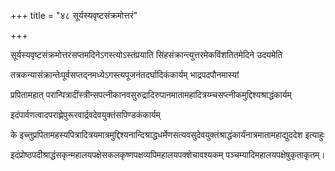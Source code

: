 +++
title = "४८ सूर्यस्यवृष्टसंक्रमोत्तरं"

+++

सूर्यस्यवृष्टसंक्रमोत्तरंसप्तमदिनेऽगस्त्योऽस्तंप्रयाति सिंहसंक्रान्त्युत्तरमेकविंशतितमेदिने उदयमेति

तत्रकन्यासंक्रान्तेःपूर्वसप्तद्नमध्येऽगस्त्यपूजनंतदर्घादिकंकार्यम् भाद्रपदपौनमास्यां

प्रपितामहात् परान्पित्रादींस्त्रीन्सपत्नीकानवसुरुद्रादिरुपानमातामहादित्रय्म्चसप्त्नीकमुद्दिश्यश्राद्धंकार्यम्

इदंपार्वणत्वादपराह्णेपुरूरवार्द्रवदेवयुक्तंसपिण्डकंकार्यम्

के इच्त्तुप्रपितामहस्यपित्रादित्रयमात्रमुद्दिश्यनान्दिश्राद्धधर्मेणसत्यवसुदेवयुक्तंश्राद्धंकार्यंनात्रमातामहाद्युददेश इत्याहुः

इदंप्रोष्ठपदीश्राद्धंसकृन्महालयपक्षेसकलकृष्णपक्षव्यपिमहालयपक्शेचावश्यकम् पञ्चम्यादिमहालयपक्षेषुकृताकृतम्।
